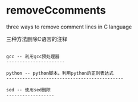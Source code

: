 # removeCcomments
three ways to remove comment lines in C language

三种方法删除C语言的注释
~~~~~~~~~~~~~~~~~~~~~~~

gcc -- 利用gcc预处理器
----------------------

python -- python脚本，利用python的正则表达式
--------------------------------------------

sed -- 使用sed删除
------------------

